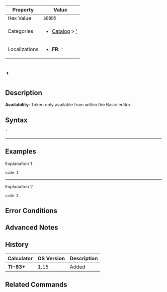| Property      | Value |
|---------------|-------|
| Hex Value     | `$BBD5`|
| Categories    | <ul><li>[Catalog](<../categories/Catalog.md>) > [‛](<../categories/Catalog.md#‛>)</li></ul> |
| Localizations | <ul><li><b>FR</b>: `‛`</li></ul> |

# `‛`

## Description



<b>Availability</b>: Token only available from within the Basic editor.

## Syntax
`‛`

<hr>

## Examples

Explanation 1
```ti-basic
code 1
```
---
Explanation 2
```ti-basic
code 2
```

## Error Conditions


## Advanced Notes


## History
| Calculator | OS Version | Description |
|------------|------------|-------------|
| <b>TI-83+</b> | 1.15 | Added

## Related Commands

    